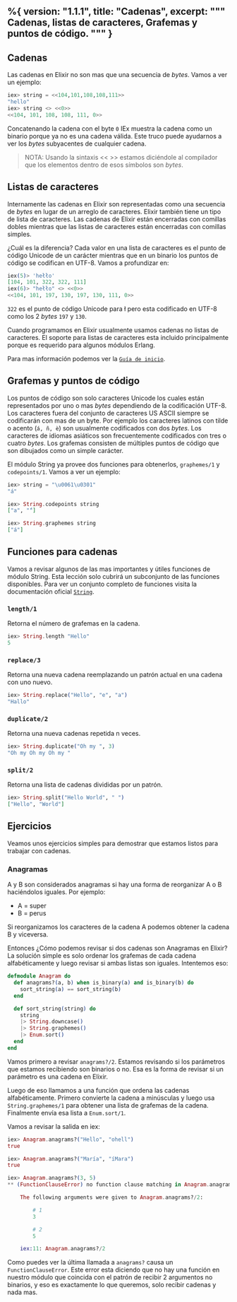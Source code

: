 %{
  version: "1.1.1",
  title: "Cadenas",
  excerpt: """
  Cadenas, listas de caracteres, Grafemas y puntos de código.
  """
}
---

## Cadenas

Las cadenas en Elixir no son mas que una secuencia de _bytes_. Vamos a ver un ejemplo:

```elixir
iex> string = <<104,101,108,108,111>>
"hello"
iex> string <> <<0>>
<<104, 101, 108, 108, 111, 0>>
```

Concatenando la cadena con el byte `0` IEx muestra la cadena como un binario porque ya no es una cadena válida. Este truco puede ayudarnos a ver los _bytes_ subyacentes de cualquier cadena.

>NOTA: Usando la sintaxis << >> estamos diciéndole al compilador que los elementos dentro de esos símbolos son _bytes_.

## Listas de caracteres

Internamente las cadenas en Elixir son representadas como una secuencia de _bytes_ en lugar de un arreglo de caracteres. Elixir también tiene un tipo de lista de caracteres. Las cadenas de Elixir están encerradas con comillas dobles mientras que las listas de caracteres están encerradas con comillas simples.

¿Cuál es la diferencia? Cada valor en una lista de caracteres es el punto de código Unicode de un carácter mientras que en un binario los puntos de código se codifican en UTF-8. Vamos a profundizar en:

```elixir
iex(5)> 'hełło'
[104, 101, 322, 322, 111]
iex(6)> "hełło" <> <<0>>
<<104, 101, 197, 130, 197, 130, 111, 0>>
```

`322` es el punto de código Unicode para ł pero esta codificado en UTF-8 como los 2 _bytes_ `197` y `130`.

Cuando programamos en Elixir usualmente usamos cadenas no listas de caracteres. El soporte para listas de caracteres esta incluido principalmente porque es requerido para algunos módulos Erlang.

Para mas información podemos ver la [`Guía de inicio`](http://elixir-lang.org/getting-started/binaries-strings-and-char-lists.html).

## Grafemas y puntos de código

Los puntos de código son solo caracteres Unicode los cuales están representados por uno o mas _bytes_ dependiendo de la codificación UTF-8. Los caracteres fuera del conjunto de caracteres US ASCII siempre se codificarán con mas de un byte. Por ejemplo los caracteres latinos con tilde o acento (`á, ñ, è`) son usualmente codificados con dos _bytes_. Los caracteres de idiomas asiáticos son frecuentemente codificados con tres o cuatro _bytes_. Los grafemas consisten de múltiples puntos de código que son dibujados como un simple carácter.

El módulo String ya provee dos funciones para obtenerlos, `graphemes/1` y `codepoints/1`. Vamos a ver un ejemplo:

```elixir
iex> string = "\u0061\u0301"
"á"

iex> String.codepoints string
["a", "́"]

iex> String.graphemes string
["á"]
```

## Funciones para cadenas

Vamos a revisar algunos de las mas importantes y útiles funciones de módulo String. Esta lección solo cubrirá un subconjunto de las funciones disponibles. Para ver un conjunto completo de funciones visita la documentación oficial [`String`](https://hexdocs.pm/elixir/String.html).

### `length/1`

Retorna el número de grafemas en la cadena.

```elixir
iex> String.length "Hello"
5
```

### `replace/3`

Retorna una nueva cadena reemplazando un patrón actual en una cadena con uno nuevo.

```elixir
iex> String.replace("Hello", "e", "a")
"Hallo"
```

### `duplicate/2`

Retorna una nueva cadenas repetida n veces.

```elixir
iex> String.duplicate("Oh my ", 3)
"Oh my Oh my Oh my "
```

### `split/2`

Retorna una lista de cadenas divididas por un patrón.

```elixir
iex> String.split("Hello World", " ")
["Hello", "World"]
```

## Ejercicios

Veamos unos ejercicios simples para demostrar que estamos listos para trabajar con cadenas.

### Anagramas

A y B son considerados anagramas si hay una forma de reorganizar A o B haciéndolos iguales. Por ejemplo:

+ A = super
+ B = perus

Si reorganizamos los caracteres de la cadena A podemos obtener la cadena B y viceversa.

Entonces ¿Cómo podemos revisar si dos cadenas son Anagramas en Elixir? La solución simple es solo ordenar los grafemas de cada cadena alfabéticamente y luego revisar si ambas listas son iguales. Intentemos eso:

```elixir
defmodule Anagram do
  def anagrams?(a, b) when is_binary(a) and is_binary(b) do
    sort_string(a) == sort_string(b)
  end

  def sort_string(string) do
    string
    |> String.downcase()
    |> String.graphemes()
    |> Enum.sort()
  end
end
```

Vamos primero a revisar `anagrams?/2`. Estamos revisando si los parámetros que estamos recibiendo son binarios o no. Esa es la forma de revisar si un parámetro es una cadena en Elixir.

Luego de eso llamamos a una función que ordena las cadenas alfabéticamente. Primero convierte la cadena a minúsculas y luego usa `String.graphemes/1` para obtener una lista de grafemas de la cadena. Finalmente envía esa lista a `Enum.sort/1`. 

Vamos a revisar la salida en iex:

```elixir
iex> Anagram.anagrams?("Hello", "ohell")
true

iex> Anagram.anagrams?("María", "íMara")
true

iex> Anagram.anagrams?(3, 5)
** (FunctionClauseError) no function clause matching in Anagram.anagrams?/2

    The following arguments were given to Anagram.anagrams?/2:

        # 1
        3

        # 2
        5

    iex:11: Anagram.anagrams?/2
```

Como puedes ver la última llamada a `anagrams?` causa un `FunctionClauseError`. Este error esta diciendo que no hay una función en nuestro módulo que coincida con el patrón de recibir 2 argumentos no binarios, y eso es exactamente lo que queremos, solo recibir cadenas y nada mas.
